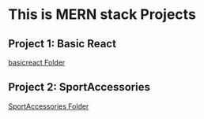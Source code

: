 <h1> This is MERN stack Projects </h1>

## Project 1: Basic React

[basicreact Folder](./basicreact)

## Project 2: SportAccessories

[SportAccessories Folder](./SportAccessories)